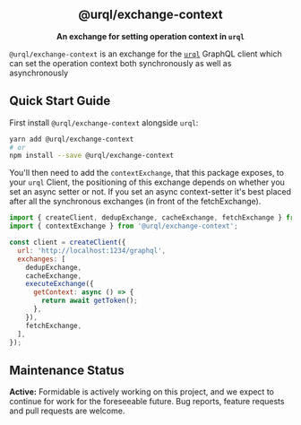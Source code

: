 <h2 align="center">@urql/exchange-context</h2>

<p align="center"><strong>An exchange for setting operation context in <code>urql</code></strong></p>

`@urql/exchange-context` is an exchange for the [`urql`](https://github.com/FormidableLabs/urql) GraphQL client which can set the operation context both synchronously as well as asynchronously

## Quick Start Guide

First install `@urql/exchange-context` alongside `urql`:

```sh
yarn add @urql/exchange-context
# or
npm install --save @urql/exchange-context
```

You'll then need to add the `contextExchange`, that this package exposes, to your `urql` Client, the positioning of this exchange depends on whether you set an async setter or not. If you set an async context-setter it's best placed after all the synchronous exchanges (in front of the fetchExchange).

```js
import { createClient, dedupExchange, cacheExchange, fetchExchange } from 'urql';
import { contextExchange } from '@urql/exchange-context';

const client = createClient({
  url: 'http://localhost:1234/graphql',
  exchanges: [
    dedupExchange,
    cacheExchange,
    executeExchange({
      getContext: async () => {
        return await getToken();
      },
    }),
    fetchExchange,
  ],
});
```

## Maintenance Status

**Active:** Formidable is actively working on this project, and we expect to continue for work for the foreseeable future. Bug reports, feature requests and pull requests are welcome.
